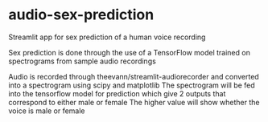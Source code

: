 # audio-sex-prediction
Streamlit app for sex prediction of a human voice recording

Sex prediction is done through the use of a TensorFlow model trained on spectrograms from sample audio recordings

Audio is recorded through theevann/streamlit-audiorecorder and converted into a spectrogram using scipy and matplotlib
The spectrogram will be fed into the tensorflow model for prediction which give 2 outputs that correspond to either male or female
The higher value will show whether the voice is male or female


